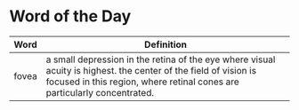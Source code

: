# Word of the Day

|Word|Definition|
|---|---|
|fovea|a small depression in the retina of the eye where visual acuity is highest. the center of the field of vision is focused in this region, where retinal cones are particularly concentrated.|